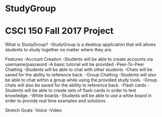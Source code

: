 # StudyGroup
# CSCI 150 Fall 2017 Project

What is StudyGroup?
  -StudyGroup is a desktop application that will allows students to study together no matter where they are.

Features
  -Account Creation
    -Students will be able to create accounts via username/password
    -A basic tutorial will be provided
  -Peer-To-Peer Chatting
    -Students will be able to chat with other students
    -Chats will be saved for the ability to reference back.
  -Group Chatting
    -Students will also be able to chat within a group while using the provided study tools.
    -Group chats will also be saved for the ability to reference back.
  -Flash cards
    -Students will be able to create sets of flash cards in order to test knowledge.
  -White boards
    -Students will be able to use a white board in order to provide real time examples and solutions


Stretch Goals
  -Voice
  -Video 
